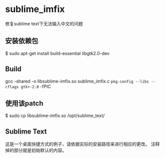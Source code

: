 # sublime_imfix
修复sublime text下无法输入中文的问题

## 安装依赖包
$ sudo apt-get install build-essential libgtk2.0-dev

## Build
gcc -shared -o libsublime-imfix.so sublime_imfix.c  `pkg-config --libs --cflags gtk+-2.0` -fPIC

## 使用该patch
$ sudo cp libsublime-imfix.so /opt/sublime_text/

## Sublime Text
这是一个桌面快捷方式的例子，请依据实际的安装路径来进行相应的更改。
注释掉的部分就是初始默认的内容。